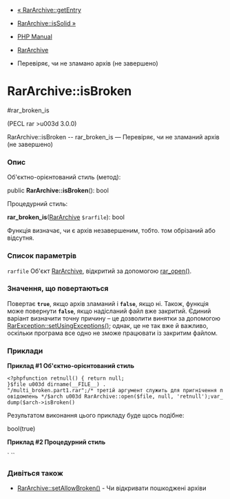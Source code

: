 - [« RarArchive::getEntry](rararchive.getentry.md)
- [RarArchive::isSolid »](rararchive.issolid.md)

- [PHP Manual](index.md)
- [RarArchive](class.rararchive.md)
- Перевіряє, чи не зламано архів (не завершено)

# RarArchive::isBroken

#rar_broken_is

(PECL rar \>u003d 3.0.0)

RarArchive::isBroken -- rar_broken_is — Перевіряє, чи не зламаний архів
(не завершено)

### Опис

Об'єктно-орієнтований стиль (метод):

public **RarArchive::isBroken**(): bool

Процедурний стиль:

**rar_broken_is**([RarArchive](class.rararchive.md) `$rarfile`): bool

Функція визначає, чи є архів незавершеним, тобто. том обрізаний
або відсутня.

### Список параметрів

`rarfile`
Об'єкт [RarArchive](class.rararchive.md), відкритий за допомогою
[rar_open()](rararchive.open.md).

### Значення, що повертаються

Повертає **`true`**, якщо архів зламаний і **`false`**, якщо ні. Також,
функція може повернути **`false`**, якщо надісланий файл вже закритий.
Єдиний варіант визначити точну причину – це дозволити
винятки за допомогою
[RarException::setUsingExceptions()](rarexception.setusingexceptions.md);
однак, це не так вже й важливо, оскільки програма все одно не зможе
працювати із закритим файлом.

### Приклади

**Приклад #1 Об'єктно-орієнтований стиль**

`<?phpfunction retnull() { return null; }$file u003d dirname(__FILE__) . "/multi_broken.part1.rar";/* третій аргумент служить для пригнічення повідомлень */$arch u003d RarArchive::open($file, null, 'retnull');var_dump($arch->isBroken() `

Результатом виконання цього прикладу буде щось подібне:

bool(true)

**Приклад #2 Процедурний стиль**

`<?phpfunction retnull() { return null; }$file u003d dirname(__FILE__) . "/multi_broken.part1.rar";/* третій аргумент служить для придушення повідомлень */$arch u003d rar_open($file, null, 'retnull');var_dump(rar_broken_is($arch));?> ``

### Дивіться також

- [RarArchive::setAllowBroken()](rararchive.setallowbroken.md) -
Чи відкривати пошкоджені архіви
